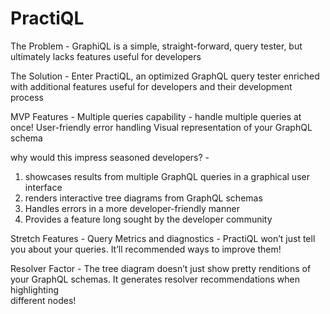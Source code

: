 # PractiQL

The Problem - 
GraphiQL is a simple, straight-forward, query tester, but ultimately lacks features useful for developers


The Solution - 
Enter PractiQL, an optimized GraphQL query tester enriched with additional features useful for developers and their development process


MVP Features - 
Multiple queries capability - handle multiple queries at once!
User-friendly error handling
Visual representation of your GraphQL schema

why would this impress seasoned developers? -
1. showcases results from multiple GraphQL queries in a graphical user interface
2. renders interactive tree diagrams from GraphQL schemas
3. Handles errors in a more developer-friendly manner
4. Provides a feature long sought by the developer community

Stretch Features -
  Query Metrics and diagnostics -
  PractiQL won’t just tell you about your queries. It’ll recommended ways to improve them!

  Resolver Factor -
  The tree diagram doesn’t just show pretty renditions of your GraphQL schemas. It generates resolver recommendations when highlighting  
  different nodes!

